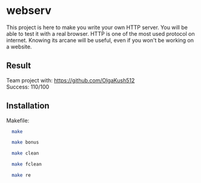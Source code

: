# webserv

This project is here to make you write your own HTTP server. You will be able to test it with a real browser. HTTP is one of the most used protocol on internet. Knowing its arcane will be useful, even if you won't be working on a website.

## Result

Team project with: https://github.com/OlgaKush512 <br />
Success: 110/100

## Installation

Makefile:

```bash
  make
```

```bash
  make bonus
```

```bash
  make clean
```

```bash
  make fclean
```

```bash
  make re
```
